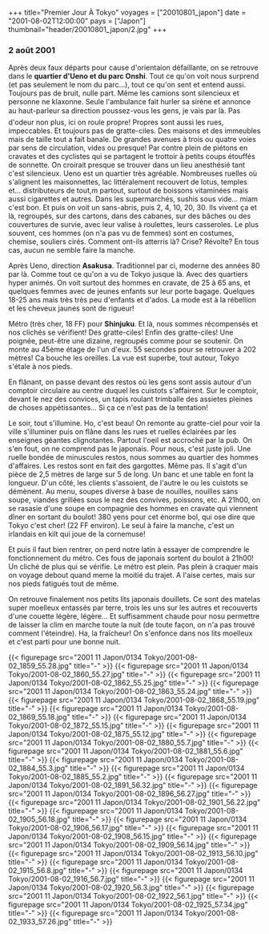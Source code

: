 +++
title="Premier Jour À Tokyo"
voyages = ["20010801_japon"]
date = "2001-08-02T12:00:00"
pays = ["Japon"]
thumbnail="header/20010801_japon/2.jpg"
+++
### 2 août 2001

Après deux faux départs pour cause d'orientaion défaillante, on se retrouve 
dans le <b>quartier d'Ueno et du parc Onshi</b>. Tout ce qu'on voit nous surprend 
(et pas seulement le nom du parc...), tout ce qu'on sent et entend aussi. Toujours 
pas de bruit, nulle part. Même les camions sont silencieux et personne ne klaxonne. 
Seule l'ambulance fait hurler sa sirène et annonce au haut-parleur sa direction 
poussez-vous les gens, je vais par là. Pas d'odeur non plus, ici on roule 
propre! Propres sont aussi les rues, impeccables. Et toujours pas de gratte-ciles. 
Des maisons et des immeubles mais de taille tout a fait banale. De grandes avenues 
à trois ou quatre voies par sens de circulation, vides ou presque! Par contre 
plein de piétons en cravates et des cyclistes qui se partagent le trottoir à 
petits coups étouffés de sonnette. On croirait presque se trouver dans un lieu 
anesthésié tant c'est silencieux. Ueno est un quartier très agréable. Nombreuses 
ruelles où s'alignent les maisonnettes, lac littéralement recouvert de lotus, 
temples et... distributeurs de tout,m partout, surtout de boissons vitaminées 
mais aussi cigarettes et autres. Dans les supermarchés, sushis sous vide... miam 
c'est bon. Et puis on voit un sans-abris, puis 2, 4, 10, 20, 30. Ils vivent 
ça et là, regroupés, sur des cartons, dans des cabanes, sur des bâches ou des 
couvertures de survie, avec leur valise à roulettes, leurs casseroles. Le plus 
souvent, ces hommes (on n'a pas vu de femmes) sont en costumes, chemise, souliers 
cirés. Comment ont-ils atterris là? Crise? Révolte? En tous cas, aucun ne semble 
faire la manche. 

Après Ueno, direction <b>Asakusa</b>. Traditionnel par ci, moderne des années 
80 par là. Comme tout ce qu'on a vu de Tokyo jusque là. Avec des quartiers hyper 
animés. On voit surtout des hommes en cravate, de 25 à 65 ans, et quelques femmes 
avec de jeunes enfants sur leur porte bagage. Quelques 18-25 ans mais très très 
peu d'enfants et d'ados. La mode est à la rébellion et les cheveux jaunes sont 
de rigueur! 

Métro (très cher, 18 FF) pour <b>Shinjuku</b>. Et là, nous sommes récompensés 
et nos clichés se vérifient! Des gratte-ciles! Enfin des gratte-ciles! Une poignée, 
peut-être une dizaine, regroupés comme pour se soutenir. On monte au 45ème étage 
de l'un d'eux. 55 secondes pour se retrouver à 202 mètres! Ca bouche les oreilles. 
La vue est superbe, tout autour, Tokyo s'étale à nos pieds. 

En flânant, on passe devant des restos où les gens sont assis autour d'un comptoir 
circulaire au centre duquel les cuistots s'affairent. Sur le comptoir, devant 
le nez des convices, un tapis roulant trimballe des assietes pleines de choses 
appétissantes... Si ça ce n'est pas de la tentation!

Le soir, tout s'illumine. Ho, c'est beau! On remonte au gratte-ciel pour voir 
la ville s'illuminer puis on flâne dans les rues et ruelles éclairées par les 
enseignes géantes clignotantes. Partout l'oeil est accroché par la pub. On s'en 
fout, on ne comprend pas le japonais. Pour nous, c'est juste joli. Une ruelle 
bondée de minuscules restos, nous sommes au quartier des hommes d'affaires. 
Les restos sont en fait des gargottes. Même pas. Il s'agit d'un pièce de 2,5 
mètres de large sur 5 de long. Un banc et une table en font la longueur. D'un 
côté, les clients s'assoient, de l'autre le ou les cuistots se démènent. Au 
menu, soupes diverse à base de nouilles, nouilles sans soupe, viandes grillées 
sous le nez des convives, poissons, etc. A 21h00, on se rasasie d'une soupe 
en compagnie des hommes en cravate qui viennent dîner en sortant du boulot! 
380 yens pour cet énorme bol, qui ose dire que Tokyo c'est cher! (22 FF environ). 
Le seul à faire la manche, c'est un irlandais en kilt qui joue de la cornemuse!

Et puis il faut bien rentrer, on perd notre latin à essayer de comprendre le 
fonctionnement du métro. Ces fous de japonais sortent du boulot à 21h00! Un 
cliché de plus qui se vérifie. Le métro est plein. Pas plein à craquer mais 
on voyage debout quand meme la moitié du trajet. A l'aise certes, mais sur nos 
pieds fatigués tout de même.

On retrouve finalement nos petits lits japonais douillets. Ce sont des matelas 
super moelleux entassés par terre, trois les uns sur les autres et recouverts 
d'une couette légère, légère... Et suffisamment chaude pour nosu permettre de 
laisser la clim en marche toute la nuit (de toute façon, on n'a pas trouvé comment 
l'éteindre). Ha, la fraîcheur! On s'enfonce dans nos lits moelleux et c'est 
parti pour une bonne nuit.


<div id="TOTO">{{< figurepage src="2001 11 Japon/0134 Tokyo/2001-08-02_1859_55.28.jpg" title="-"  >}}
{{< figurepage src="2001 11 Japon/0134 Tokyo/2001-08-02_1860_55.27.jpg" title="-"  >}}
{{< figurepage src="2001 11 Japon/0134 Tokyo/2001-08-02_1862_55.25.jpg" title="-"  >}}
{{< figurepage src="2001 11 Japon/0134 Tokyo/2001-08-02_1863_55.24.jpg" title="-"  >}}
{{< figurepage src="2001 11 Japon/0134 Tokyo/2001-08-02_1868_55.19.jpg" title="-"  >}}
{{< figurepage src="2001 11 Japon/0134 Tokyo/2001-08-02_1869_55.18.jpg" title="-"  >}}
{{< figurepage src="2001 11 Japon/0134 Tokyo/2001-08-02_1872_55.15.jpg" title="-"  >}}
{{< figurepage src="2001 11 Japon/0134 Tokyo/2001-08-02_1875_55.12.jpg" title="-"  >}}
{{< figurepage src="2001 11 Japon/0134 Tokyo/2001-08-02_1880_55.7.jpg" title="-"  >}}
{{< figurepage src="2001 11 Japon/0134 Tokyo/2001-08-02_1881_55.6.jpg" title="-"  >}}
{{< figurepage src="2001 11 Japon/0134 Tokyo/2001-08-02_1884_55.3.jpg" title="-"  >}}
{{< figurepage src="2001 11 Japon/0134 Tokyo/2001-08-02_1885_55.2.jpg" title="-"  >}}
{{< figurepage src="2001 11 Japon/0134 Tokyo/2001-08-02_1891_56.32.jpg" title="-"  >}}
{{< figurepage src="2001 11 Japon/0134 Tokyo/2001-08-02_1896_56.27.jpg" title="-"  >}}
{{< figurepage src="2001 11 Japon/0134 Tokyo/2001-08-02_1901_56.22.jpg" title="-"  >}}
{{< figurepage src="2001 11 Japon/0134 Tokyo/2001-08-02_1905_56.18.jpg" title="-"  >}}
{{< figurepage src="2001 11 Japon/0134 Tokyo/2001-08-02_1906_56.17.jpg" title="-"  >}}
{{< figurepage src="2001 11 Japon/0134 Tokyo/2001-08-02_1908_56.15.jpg" title="-"  >}}
{{< figurepage src="2001 11 Japon/0134 Tokyo/2001-08-02_1909_56.14.jpg" title="-"  >}}
{{< figurepage src="2001 11 Japon/0134 Tokyo/2001-08-02_1913_56.10.jpg" title="-"  >}}
{{< figurepage src="2001 11 Japon/0134 Tokyo/2001-08-02_1915_56.8.jpg" title="-"  >}}
{{< figurepage src="2001 11 Japon/0134 Tokyo/2001-08-02_1916_56.7.jpg" title="-"  >}}
{{< figurepage src="2001 11 Japon/0134 Tokyo/2001-08-02_1920_56.3.jpg" title="-"  >}}
{{< figurepage src="2001 11 Japon/0134 Tokyo/2001-08-02_1922_56.1.jpg" title="-"  >}}
{{< figurepage src="2001 11 Japon/0134 Tokyo/2001-08-02_1925_57.34.jpg" title="-"  >}}
{{< figurepage src="2001 11 Japon/0134 Tokyo/2001-08-02_1933_57.26.jpg" title="-"  >}}
</DIV>

